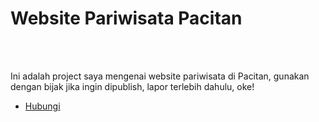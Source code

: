 <h1>Website Pariwisata Pacitan</h1>
<br>
<br>
<p>Ini adalah project saya mengenai website pariwisata di Pacitan, gunakan dengan bijak jika ingin dipublish, lapor terlebih dahulu, oke!</p>

<ul>
	<li><a href="https://wa.me/6283131533473">Hubungi</a></li>
</ul>
